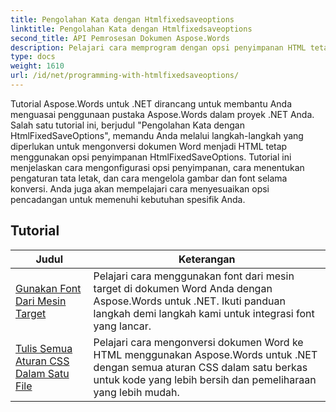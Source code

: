 ```yaml
---
title: Pengolahan Kata dengan Htmlfixedsaveoptions
linktitle: Pengolahan Kata dengan Htmlfixedsaveoptions
second_title: API Pemrosesan Dokumen Aspose.Words
description: Pelajari cara memprogram dengan opsi penyimpanan HTML tetap di Aspose.Words untuk .NET. Tutorial ini memandu Anda melalui berbagai fitur untuk menghasilkan dokumen HTML dengan tata letak tetap dan gambar tertanam.
type: docs
weight: 1610
url: /id/net/programming-with-htmlfixedsaveoptions/
---
```

Tutorial Aspose.Words untuk .NET dirancang untuk membantu Anda menguasai penggunaan pustaka Aspose.Words dalam proyek .NET Anda. Salah satu tutorial ini, berjudul "Pengolahan Kata dengan HtmlFixedSaveOptions", memandu Anda melalui langkah-langkah yang diperlukan untuk mengonversi dokumen Word menjadi HTML tetap menggunakan opsi penyimpanan HtmlFixedSaveOptions. Tutorial ini menjelaskan cara mengonfigurasi opsi penyimpanan, cara menentukan pengaturan tata letak, dan cara mengelola gambar dan font selama konversi. Anda juga akan mempelajari cara menyesuaikan opsi pencadangan untuk memenuhi kebutuhan spesifik Anda.

 ## Tutorial
| Judul | Keterangan |
| --- | --- |
| [Gunakan Font Dari Mesin Target](./use-font-from-target-machine/) | Pelajari cara menggunakan font dari mesin target di dokumen Word Anda dengan Aspose.Words untuk .NET. Ikuti panduan langkah demi langkah kami untuk integrasi font yang lancar. |
| [Tulis Semua Aturan CSS Dalam Satu File](./write-all-css-rules-in-single-file/) | Pelajari cara mengonversi dokumen Word ke HTML menggunakan Aspose.Words untuk .NET dengan semua aturan CSS dalam satu berkas untuk kode yang lebih bersih dan pemeliharaan yang lebih mudah. |